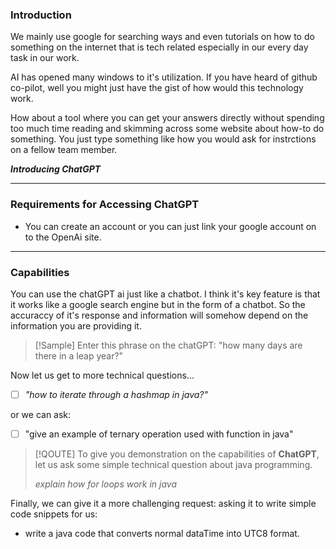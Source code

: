 ### Introduction
We mainly use google for searching ways and even tutorials on how to do something on the internet that is tech related especially in our every day task in our work. 

AI has opened many windows to it's utilization. If you have heard of github co-pilot, well you might just have the gist of how would this technology work.

How about a tool where you can get your answers directly without spending too much time reading and skimming across some website about how-to do something. You just type something like how you would ask for instrctions on a fellow team member.

***Introducing ChatGPT***

---

### Requirements for Accessing ChatGPT
- You can create an account or you can just link your google account on to the OpenAi site.

---

### Capabilities
You can use the chatGPT ai just like a chatbot. I think it's key feature is that it works like a google search engine but in the form of a chatbot. So the accuraccy of it's response and information will somehow depend on the information you are providing it.

> [!Sample]
> Enter this phrase on the chatGPT: "how many days are there in a leap year?"

Now let us get to more technical questions...
- [ ] *"how to iterate through a hashmap in java?"*

or we can ask:
- [ ] "give an example of ternary operation used with function in java"

> [!QOUTE]
> To give you demonstration on the capabilities of **ChatGPT**, let us ask some simple technical question about java programming. 
> 
> *explain how for loops work in java*


Finally, we can give it a more challenging  request: asking it to write simple code snippets for us:
- write a java code that converts normal dataTime into UTC8 format.

